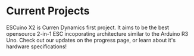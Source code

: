# Current Projects

ESCuino X2 is Curren Dynamics first project. It aims to be the best opensource 2-in-1 ESC incoporating architecture similar to the Arduino R3 Uno. Check out our updates on the progress page, or learn about it's hardware specifications!